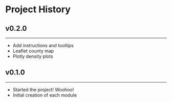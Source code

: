 # Project History
## v0.2.0
-----------------------
* Add instructions and tooltips
* Leaflet county map
* Plotly density plots

## v0.1.0
-----------------------
* Started the project! Woohoo!
* Initial creation of each module